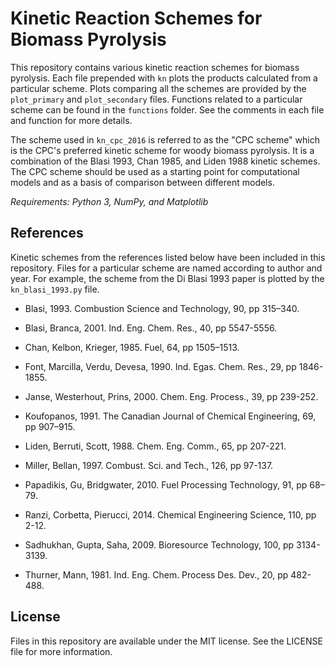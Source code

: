 # Kinetic Reaction Schemes for Biomass Pyrolysis

This repository contains various kinetic reaction schemes for biomass pyrolysis. Each file prepended with `kn` plots the products calculated from a particular scheme. Plots comparing all the schemes are provided by the `plot_primary` and `plot_secondary` files. Functions related to a particular scheme can be found in the `functions` folder. See the comments in each file and function for more details.

The scheme used in `kn_cpc_2016` is referred to as the "CPC scheme" which is the CPC's preferred kinetic scheme for woody biomass pyrolysis. It is a combination of the Blasi 1993, Chan 1985, and Liden 1988 kinetic schemes. The CPC scheme should be used as a starting point for computational models and as a basis of comparison between different models.

*Requirements: Python 3, NumPy, and Matplotlib*

## References

Kinetic schemes from the references listed below have been included in this repository. Files for a particular scheme are named according to author and year. For example, the scheme from the Di Blasi 1993 paper is plotted by the `kn_blasi_1993.py` file.

- Blasi, 1993. Combustion Science and Technology, 90, pp 315–340.

- Blasi, Branca, 2001. Ind. Eng. Chem. Res., 40, pp 5547-5556.

- Chan, Kelbon, Krieger, 1985. Fuel, 64, pp 1505–1513.

- Font, Marcilla, Verdu, Devesa, 1990. Ind. Egas. Chem. Res., 29, pp 1846-1855.

- Janse, Westerhout, Prins, 2000. Chem. Eng. Process., 39, pp 239-252.

- Koufopanos, 1991. The Canadian Journal of Chemical Engineering, 69, pp 907–915.

- Liden, Berruti, Scott, 1988. Chem. Eng. Comm., 65, pp 207-221.

- Miller, Bellan, 1997. Combust. Sci. and Tech., 126, pp 97-137.

- Papadikis, Gu, Bridgwater, 2010. Fuel Processing Technology, 91, pp 68–79.

- Ranzi, Corbetta, Pierucci, 2014. Chemical Engineering Science, 110, pp 2-12.

- Sadhukhan, Gupta, Saha, 2009. Bioresource Technology, 100, pp 3134-3139.

- Thurner, Mann, 1981. Ind. Eng. Chem. Process Des. Dev., 20, pp 482-488.

## License

Files in this repository are available under the MIT license. See the LICENSE file for more information.
